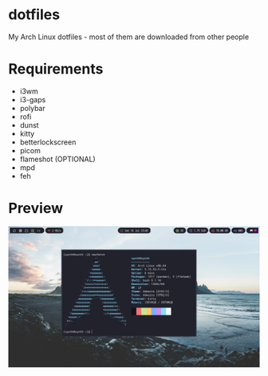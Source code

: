 # dotfiles
My Arch Linux dotfiles - most of them are downloaded from other people

# Requirements
* i3wm
* i3-gaps
* polybar
* rofi
* dunst
* kitty
* betterlockscreen
* picom
* flameshot (OPTIONAL)
* mpd
* feh

# Preview
![Preview](preview.png)
